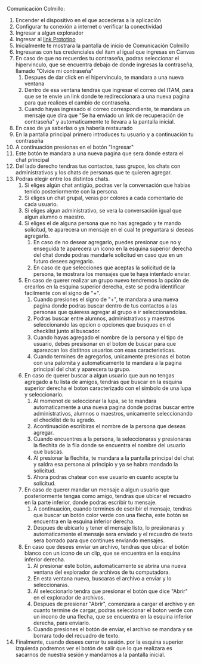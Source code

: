 Comunicación Colmillo:
 1. Encender el dispositivo en el que accederas a la aplicación
 1. Configurar tu conexión a internet o verificar la conectividad
 1. Ingresar a algun explorador
 1. Ingresar al [link Prototipo](https://pr.to/9Q0PLU/)
 1. Inicialmente te mostrara la pantalla de inicio de Comunicación Colmillo
 1. Ingresaras con tus credenciales del itam al igual que ingresas en Canvas
 1. En caso de que no recuerdes tu contraseña, podras seleccionar el hipervinculo, que se encuentra debajo de donde ingresas la contraseña, llamado "Olvide mi contraseña"
    1. Despues de dar click en el hipervinculo, te mandara a una nueva ventana
    1. Dentro de esa ventana tendras que ingresar el correo del ITAM, para que se te envie un link donde te redireccionara a una nueva pagina para que realices el cambio de contraseña.
    1. Cuando hayas ingresado el correo correspondiente, te mandara un mensaje que dira que "Se ha enviado un link de recuperación de contraseña" y automaticamente te llevara a la pantalla inicial.
 1. En caso de ya saberlas o ya haberla restaurado
 1. En la pantalla principal primero introduces tu usuario y a continuación tu contraseña
 1. A continuación presionas en el botón "Ingresar"
 1. Este botón te mandara a una nueva pagina que sera donde estara el chat principal
 1. Del lado derecho tendras tus contactos, tuss grupos, los chats con administrativos y los chats de personas que te quieren agregar.
 1. Podras elegir entre los distintos chats.
    1. Si eliges algún chat antigüo, podras ver la conversación que habias tenido posteriormente con la persona.
    1. Si eliges un chat grupal, veras por colores a cada comentario de cada usuario.
    1. Si eliges algun administrativo, se vera la conversación igual que algun alumno o maestro.
    1. Si eliges el de alguna persona que no has agregado y te mando solicitud, te aparecera un mensaje en el cual te preguntara si deseas agregarlo.
       1. En caso de no desear agregarlo, puedes presionar que no y enseguida te aparecera un icono en la esquina superior derecha del chat donde podras mandarle solicitud en caso que en un futuro desees agregarlo.
       1. En caso de que selecciones que aceptas la solicitud de la persona, te mostrara los mensajes que te haya intentado enviar.
    1. En caso de querer realizar un grupo nuevo tendremos la opción de crearlos en la esquina superior derecha, este se podra identificar facilmente con el signo de "+".
       1. Cuando presiones el signo de "+", te mandara a una nueva pagina donde podras buscar dentro de tus contactos a las personas que quieress agregar al grupo e ir seleccionandolas.
       1. Podras buscar entre alumnos, administrativos y maestros seleccionando las opcion o opciones que busques en el checklist junto al buscador.
       1. Cuando hayas agregado el nombre de la persona y el tipo de usuario, debes presisonar en el boton de buscar para que aparezcan los distitnos usuarios con esas caracteristicas.
       1. Cuando termines de agregarlos, unicamente presionas el boton con una palomita y automaticamente te mandara a la pagina principal del chat y aparecera tu grupo.
    1. En caso de querer buscar a algun usuario que aun no tengas agregado a tu lista de amigos, tendras que buscar en la esquina superior derecha el boton caracterizado con el simbolo de una lupa y seleccionarlo.
       1. Al momenot de seleccionar la lupa, se te mandara automaticamente a una nueva pagina donde podras buscar entre administrativos, alumnos o maestros, unicamente seleccionando el checklist de tu agrado.
       1. Acontinuación escribiras el nombre de la persona que deseas agregar.
       1. Cuando encuentres a la persona, la seleccionaras y presionaras la flechita de la fila donde se encuentra el nombre del usuario que buscas.
       1. Al presionar la flechita, te mandara a la pantalla principal del chat y saldra esa persona al principio y ya se habra mandado la solicitud.
       1. Ahora podras chatear con ese usuario en cuanto acepte tu solicitud.
    1. En caso de querer mandar un mensaje a algun usuario que posteriormente tengas como amigo, tendras que ubicar el recuadro en la parte inferior, donde podras escribir tu mensaje.
       1. A continuación, cuando termines de escribir el mensaje, tendras que buscar un botón color verde con una flecha, este botón se encuentra en la esquina inferior derecha.
       1. Despues de ubicarlo y tener el mensaje listo, lo presionaras y automaticamente el mensaje sera enviado y el recuadro de texto sera borrado para que continues enviando mensajes.
    1. En caso que desees enviar un archivo, tendras que ubicar el botón blanco con un icono de un clip, que se encuentra en la esquina inferior derecha.
       1. Al presionar este botón, automaticamente se abrira una nueva ventana del explorador de archivos de tu computadora.
       1. En esta ventana nueva, buscaras el archivo a enviar y lo seleccionaras.
       1. Al seleccionarlo tendra que presionar el botón que dice "Abrir" en el explorador de archivos.
       1. Despues de presionar "Abrir", comenzara a cargar el archivo y en cuanto termine de cargar, podras seleccionar el boton verde con un incono de una flecha, que se encuentra en la esquina inferior derecha, para enviarlo.
       1. Cuando presiones el botón de enviar, el archivo se mandara y se borrara todo del recuadro de texto.
 1. Finalmente, cuando desees cerrar tu sesión. por la esquina superior izquierda podremos ver el botón de salir que lo que realizara es sacarnos de nuestra sesión y mandarnos a la pantalla inicial.
      

